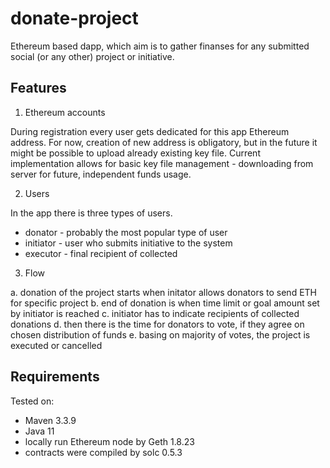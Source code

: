 # donate-project

Ethereum based dapp, which aim is to gather finanses for any submitted social (or any other) project or initiative. 

## Features

1. Ethereum accounts

During registration every user gets dedicated for this app Ethereum address. For now, creation of new address is obligatory, but in the future 
it might be possible to upload already existing key file. Current implementation allows for basic key file management - downloading from server 
for future, independent funds usage. 

2. Users 

In the app there is three types of users. 
- donator - probably the most popular type of user
- initiator - user who submits initiative to the system 
- executor - final recipient of collected 

3. Flow 

a. donation of the project starts when initator allows donators to send ETH for specific project 
b. end of donation is when time limit or goal amount set by initiator is reached
c. initiator has to indicate recipients of collected donations
d. then there is the time for donators to vote, if they agree on chosen distribution of funds
e. basing on majority of votes, the project is executed or cancelled 

## Requirements 

Tested on: 
- Maven 3.3.9 
- Java 11
- locally run Ethereum node by Geth 1.8.23
- contracts were compiled by solc 0.5.3
